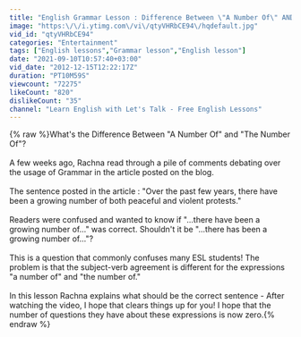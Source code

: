 ```yaml
---
title: "English Grammar Lesson : Difference Between \"A Number Of\" AND \"The Number Of\""
image: "https:\/\/i.ytimg.com\/vi\/qtyVHRbCE94\/hqdefault.jpg"
vid_id: "qtyVHRbCE94"
categories: "Entertainment"
tags: ["English lessons","Grammar lesson","English lesson"]
date: "2021-09-10T10:57:40+03:00"
vid_date: "2012-12-15T12:22:17Z"
duration: "PT10M59S"
viewcount: "72275"
likeCount: "820"
dislikeCount: "35"
channel: "Learn English with Let's Talk - Free English Lessons"
---
```

{% raw %}What's the Difference Between &quot;A Number Of&quot; and &quot;The Number Of&quot;?<br /><br />A few weeks ago, Rachna read through a pile of comments debating over the usage of Grammar in the article posted on the blog. <br /><br />The sentence posted in the article : &quot;Over the past few years, there have been a growing number of both peaceful and violent protests.&quot; <br /><br />Readers were confused and wanted to know if &quot;...there have been a growing number of...&quot; was correct. Shouldn't it be &quot;...there has been a growing number of...&quot;?<br /><br />This is a question that commonly confuses many ESL students! The problem is that the subject-verb agreement is different for the expressions &quot;a number of&quot; and &quot;the number of.&quot; <br /><br />In this lesson Rachna explains what should be the correct sentence - After watching the video, I hope that clears things up for you! I hope that the number of questions they have about these expressions is now zero.{% endraw %}
